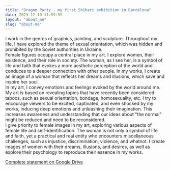 ```yaml
---
title: "Dragon Party - my first Shibari exhibition in Barcelona"
date: 2023-12-10 11:59:59 -
layout: "about_me"
slug: "about-me"
---
```


I work in the genres of graphics, painting, and sculpture. Throughout my life, I have explored the theme of sexual orientation, which was hidden and prohibited by the Soviet authorities in Ukraine.  
Female figures occupy a central place in my art. I explore women, their existence, and their role in society. The woman, as I see her, is a symbol of life and faith that evokes a more aesthetic perception of the world and conduces to a deeper connection with other people. In my works, I create an image of a woman that reflects her dreams and illusions, which save and inspire her soul.  
In my art, I convey emotions and feelings evoked by the world around me. My art is based on revealing topics that have recently been considered taboos, such as sexual orientation, bondage, homosexuality, etc. I try to encourage viewers to be excited, captivated, and even shocked by my works, inducing deep emotions and unleashing their imagination. This increases awareness and understanding that our ideas about "the normal" might be reduced and need to be reconsidered.  
I give priority to female images in my art, exploring various aspects of female life and self-identification. The woman is not only a symbol of life and faith, yet a practical and real entity who encounters miscellaneous challenges, such as injustice, discrimination, violence, and whatnot. I create images of women with their dreams, illusions, and desires, as well as explore their psychology to reproduce their essence in my works.

[Complete statement on Google Drive](https://docs.google.com/presentation/d/1bslCemGZ1SEwcD51dhUO694m99OcMZP2taDo40GllVg/edit#slide=id.g2a0bfe57b1c_0_849) 
